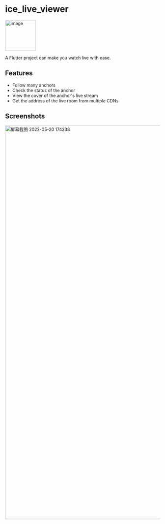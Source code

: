 # ice_live_viewer

<img width="100" alt="image" src="https://user-images.githubusercontent.com/16839488/159170616-6633b2c9-0b33-4dd1-9de4-b73b9d70eca4.png">


A Flutter project can make you watch live with ease.

## Features

- Follow many anchors
- Check the status of the anchor
- View the cover of the anchor's live stream
- Get the address of the live room from multiple CDNs

## Screenshots

<img width="1280" alt="屏幕截图 2022-05-20 174238" src="https://user-images.githubusercontent.com/16839488/169522945-eeb5d2b7-019e-481c-8149-94f50d36ea4b.png">

